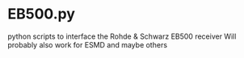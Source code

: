 # EB500.py
python scripts to interface the Rohde &amp; Schwarz EB500 receiver
Will probably also work for ESMD and maybe others

